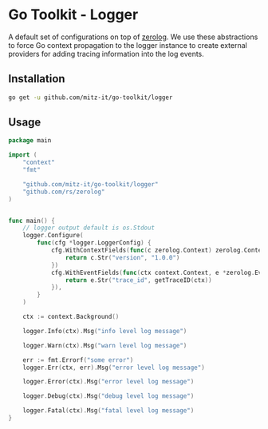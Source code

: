 <!-- markdownlint-disable MD010 -->
# Go Toolkit - Logger

A default set of configurations on top of [zerolog](https://github.com/rs/zerolog).
We use these abstractions to force Go context propagation to the logger instance to create external providers for adding tracing information into the log events.

## Installation

```bash
go get -u github.com/mitz-it/go-toolkit/logger
```

## Usage

```go
package main

import (
	"context"
	"fmt"

	"github.com/mitz-it/go-toolkit/logger"
	"github.com/rs/zerolog"
)


func main() {
	// logger output default is os.Stdout
	logger.Configure(
		func(cfg *logger.LoggerConfig) {
			cfg.WithContextFields(func(c zerolog.Context) zerolog.Context {
				return c.Str("version", "1.0.0")
			})
			cfg.WithEventFields(func(ctx context.Context, e *zerolog.Event) *zerolog.Event {
				return e.Str("trace_id", getTraceID(ctx))
			}),
		}
	)

	ctx := context.Background()

	logger.Info(ctx).Msg("info level log message")

	logger.Warn(ctx).Msg("warn level log message")

	err := fmt.Errorf("some error")
	logger.Err(ctx, err).Msg("error level log message")

	logger.Error(ctx).Msg("error level log message")

	logger.Debug(ctx).Msg("debug level log message")

	logger.Fatal(ctx).Msg("fatal level log message")
}
```
